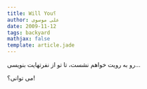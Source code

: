 ```yaml
---
title: Will You؟
author: علی موسوی
date: 2009-11-12
tags: backyard
mathjax: false
template: article.jade
---
```


رو به رویت خواهم نشست، تا تو از نفرتهایت بنویسی…

می توانی؟!

